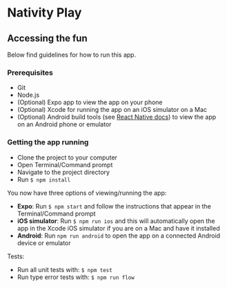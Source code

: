# Nativity Play

## Accessing the fun

Below find guidelines for how to run this app.
### Prerequisites

* Git
* Node.js
* (Optional) Expo app to view the app on your phone
* (Optional) Xcode for running the app on an iOS simulator on a Mac
* (Optional) Android build tools (see [React Native docs](https://facebook.github.io/react-native/docs/getting-started.html)) to view the app on an Android phone or emulator

### Getting the app running

* Clone the project to your computer
* Open Terminal/Command prompt
* Navigate to the project directory
* Run `$ npm install`

You now have three options of viewing/running the app:

* __Expo__: Run `$ npm start` and follow the instructions that appear in the Terminal/Command prompt
* __iOS simulator__: Run `$ npm run ios` and this will automatically open the app in the Xcode iOS simulator if you are on a Mac and have it installed
* __Android__: Run `npm run android` to open the app on a connected Android device or emulator

Tests:

* Run all unit tests with: `$ npm test`
* Run type error tests with: `$ npm run flow`

